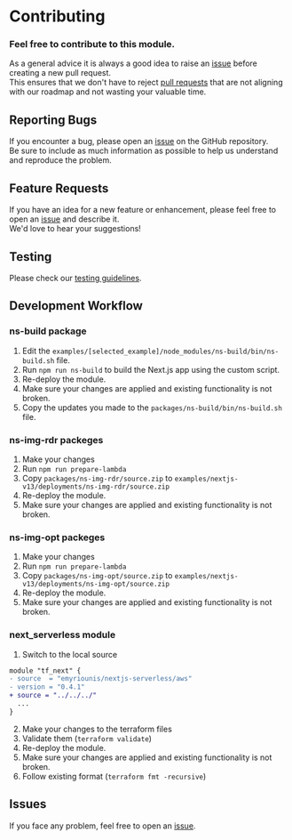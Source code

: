 # Contributing

### Feel free to contribute to this module.

As a general advice it is always a good idea to raise an [issue](https://github.com/emyriounis/terraform-aws-nextjs-serverless/issues) before creating a new pull request. <br> This ensures that we don't have to reject [pull requests](https://github.com/emyriounis/terraform-aws-nextjs-serverless/pulls) that are not aligning with our roadmap and not wasting your valuable time.

## Reporting Bugs

If you encounter a bug, please open an [issue](https://github.com/emyriounis/terraform-aws-nextjs-serverless/issues) on the GitHub repository. <br> Be sure to include as much information as possible to help us understand and reproduce the problem.

## Feature Requests

If you have an idea for a new feature or enhancement, please feel free to open an [issue](https://github.com/emyriounis/terraform-aws-nextjs-serverless/issues) and describe it. <br> We'd love to hear your suggestions!

## Testing

Please check our [testing guidelines](https://github.com/emyriounis/terraform-aws-nextjs-serverless/blob/main/tests).

## Development Workflow

### ns-build package

1. Edit the `examples/[selected_example]/node_modules/ns-build/bin/ns-build.sh` file.
2. Run `npm run ns-build` to build the Next.js app using the custom script.
3. Re-deploy the module.
4. Make sure your changes are applied and existing functionality is not broken.
5. Copy the updates you made to the `packages/ns-build/bin/ns-build.sh` file.

### ns-img-rdr packeges

1. Make your changes
2. Run `npm run prepare-lambda`
3. Copy `packages/ns-img-rdr/source.zip` to `examples/nextjs-v13/deployments/ns-img-rdr/source.zip`
4. Re-deploy the module.
5. Make sure your changes are applied and existing functionality is not broken.

### ns-img-opt packeges

1. Make your changes
2. Run `npm run prepare-lambda`
3. Copy `packages/ns-img-opt/source.zip` to `examples/nextjs-v13/deployments/ns-img-opt/source.zip`
4. Re-deploy the module.
5. Make sure your changes are applied and existing functionality is not broken.

### next_serverless module

1. Switch to the local source

```diff
module "tf_next" {
- source  = "emyriounis/nextjs-serverless/aws"
- version = "0.4.1"
+ source = "../../../"
  ...
}
```

2. Make your changes to the terraform files
3. Validate them (`terraform validate`)
4. Re-deploy the module.
5. Make sure your changes are applied and existing functionality is not broken.
6. Follow existing format (`terraform fmt -recursive`)

## Issues

If you face any problem, feel free to open an [issue](https://github.com/emyriounis/terraform-aws-nextjs-serverless/issues).
